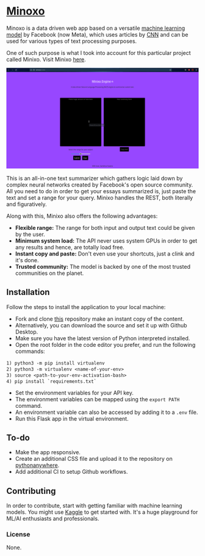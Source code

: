 
# [Minoxo](https://jerx.pythonanywhere.com/)

Minoxo is a data driven web app based on a versatile [machine learning model](https://huggingface.co/facebook/bart-large-cnn) by Facebook (now Meta), which uses articles by [CNN](https://edition.cnn.com/) and can be used for various types of text processing purposes.

One of such purpose is what I took into account for this particular project called Minixo.
Visit Minixo [here](https://jerx.pythonanywhere.com/).

![demo of the working model](https://raw.githubusercontent.com/thatsameguyokay/images/main/minixoo.gif)

This is an all-in-one text summarizer which gathers logic laid down by complex neural networks created by Facebook's open source community. All you need to do in order to get your essays summarized is, just paste the text and set a range for your query. Minixo handles the REST, both literally and figuratively.

Along with this, Minixo also offers the following advantages:
* **Flexible range:** The range for both input and output text could be given by the user.
* **Minimum system load:** The API never uses system GPUs in order to get any results and hence, are totally load free.
* **Instant copy and paste:** Don't even use your shortcuts, just a clink and it's done.
* **Trusted community:** The model is backed by one of the most trusted communities on the planet.

## Installation

Follow the steps to install the application to your local machine:
* Fork and clone [this](https://github.com/sambhavsaxena/minixo) repository make an instant copy of the content.
* Alternatively, you can download the source and set it up with Github Desktop.
* Make sure you have the latest version of Python interpreted installed.
* Open the root folder in the code editor you prefer, and run the following commands:

```
1) python3 -m pip install virtualenv
2) python3 -m virtualenv <name-of-your-env>
3) source <path-to-your-env-activation-bash>
4) pip install `requirements.txt`
```

* Set the environment variables for your API key.
* The environment variables can be mapped using the `export PATH` command.
* An environment variable can also be accessed by adding it to a `.env` file.
* Run this Flask app in the virtual environment.

## To-do
   - Make the app responsive.
   - Create an additional CSS file and upload it to the repository on [pythonanywhere](https://pythonanywhere.com/).
   - Add additional CI to setup Github workflows.

## Contributing
In order to contribute, start with getting familiar with machine learning models. You might use [Kaggle](https://www.kaggle.com/learn) to get started with. It's a huge playground for ML/AI enthusiasts and professionals.

### License
None.
